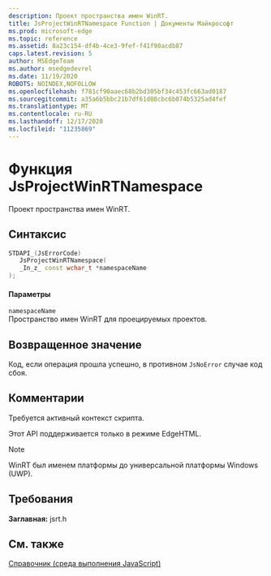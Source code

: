 ```yaml
---
description: Проект пространства имен WinRT.
title: JsProjectWinRTNamespace Function | Документы Майкрософт
ms.prod: microsoft-edge
ms.topic: reference
ms.assetid: 8a23c154-df4b-4ce3-9fef-f41f90acdb87
caps.latest.revision: 5
author: MSEdgeTeam
ms.author: msedgedevrel
ms.date: 11/19/2020
ROBOTS: NOINDEX,NOFOLLOW
ms.openlocfilehash: f781cf90aaec68b2bd305bf34c453fc663ad0187
ms.sourcegitcommit: a35a6b5bbc21b7df61d08cbc6b074b5325ad4fef
ms.translationtype: MT
ms.contentlocale: ru-RU
ms.lasthandoff: 12/17/2020
ms.locfileid: "11235869"
---
```

# Функция JsProjectWinRTNamespace

Проект пространства имен WinRT.  
  
## Синтаксис  
  
```cpp  
STDAPI_(JsErrorCode)  
   JsProjectWinRTNamespace(  
   _In_z_ const wchar_t *namespaceName  
);  
```  
  
#### Параметры  
 `namespaceName`  
 Пространство имен WinRT для проецируемых проектов.  
  
## Возвращенное значение  
 Код, если операция прошла успешно, в противном `JsNoError` случае код сбоя.  
  
## Комментарии  
 Требуется активный контекст скрипта.  
  
 Этот API поддерживается только в режиме EdgeHTML.  
  
> [!NOTE]
>  WinRT был именем платформы до универсальной платформы Windows (UWP).  
  
## Требования  
 **Заглавная:** jsrt.h  
  
## См. также  
 [Справочник (среда выполнения JavaScript)](../chakra-hosting/reference-javascript-runtime.md)
